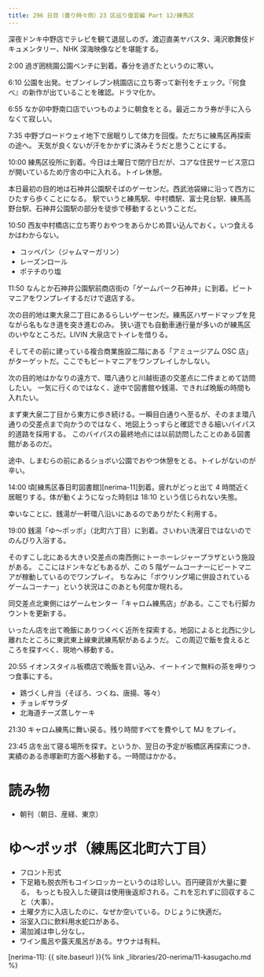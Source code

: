```yaml
---
title: 296 日目（曇り時々雨）23 区巡り復習編 Part 12/練馬区
---
```


深夜ドンキ中野店でテレビを観て退屈しのぎ。渡辺直美ヤバスタ、滝沢歌舞伎ドキュメンタリー、NHK 深海映像などを堪能する。

2:00 過ぎ囲桃園公園ベンチに到着。春分を過ぎたというのに寒い。

6:10 公園を出発。セブンイレブン桃園店に立ち寄って新刊をチェック。『何食べ』の新作が出ていることを確認。ドラマ化か。

6:55 なか卯中野南口店でいつものように朝食をとる。最近ニカラ券が手に入らなくて寂しい。

7:35 中野ブロードウェイ地下で居眠りして体力を回復。ただちに練馬区再探索の途へ。
天気が良くないが汗をかかずに済みそうだと思うことにする。

10:00 練馬区役所に到着。今日は土曜日で閉庁日だが、コアな住民サービス窓口が開いているため庁舎の中に入れる。トイレ休憩。

本日最初の目的地は石神井公園駅そばのゲーセンだ。西武池袋線に沿って西方にひたすら歩くことになる。
駅でいうと練馬駅、中村橋駅、富士見台駅、練馬高野台駅、石神井公園駅の部分を徒歩で移動するということだ。

10:50 西友中村橋店に立ち寄りおやつをあらかじめ買い込んでおく。いつ食えるかはわからない。
* コッペパン（ジャムマーガリン）
* レーズンロール
* ポテチのり塩

11:50 なんとか石神井公園駅前商店街の「ゲームパーク石神井」に到着。ビートマニアをワンプレイするだけで退店する。

次の目的地は東大泉二丁目にあるらしいゲーセンだ。練馬区ハザードマップを見ながら名もなき道を突き進むのみ。
狭い道でも自動車通行量が多いのが練馬区のいやなところだ。LIVIN 大泉店でトイレを借りる。

そしてその前に建っている複合商業施設二階にある「アミュージアム OSC 店」がターゲットだ。ここでもビートマニアをワンプレイしかしない。

次の目的地はかなりの遠方で、環八通りと川越街道の交差点に二件まとめて訪問したい。
一気に行くのではなく、途中で図書館や銭湯、できれば晩飯の時間も入れたい。

まず東大泉二丁目から東方に歩き続ける。一瞬目白通りへ至るが、そのまま環八通りの交差点まで向かうのではなく、地図上うっすらと確認できる細いバイパス的道路を採用する。
このバイパスの最終地点には以前訪問したことのある図書館があるのだ。

途中、しまむらの前にあるショボい公園でおやつ休憩をとる。トイレがないのが辛い。

14:00 頃[練馬区春日町図書館][nerima-11]到着。疲れがどっと出て 4 時間近く居眠りする。体が動くようになった時刻は 18:10 という信じられない失態。

幸いなことに、銭湯が一軒環八沿いにあるのでありがたく利用する。

19:00 銭湯「ゆ～ポッポ」（北町六丁目）に到着。さいわい洗濯日ではないのでのんびり入浴する。

そのすこし北にある大きい交差点の南西側にトーホーレジャープラザという施設がある。
ここにはドンキなどもあるが、この 5 階ゲームコーナーにビートマニアが稼動しているのでワンプレイ。
ちなみに「ボウリング場に併設されているゲームコーナー」という状況はこのあとも何度か現れる。

同交差点北東側にはゲームセンター「キャロム練馬店」がある。ここでも行脚カウントを更新する。

いったん店を出て晩飯にありつくべく近所を探索する。地図によると北西に少し離れたところに東武東上線東武練馬駅があるようだ。
この周辺で飯を食えるところを探すべく、現地へ移動する。

20:55 イオンスタイル板橋店で晩飯を買い込み、イートインで無料の茶を呷りつつ食事にする。
* 鶏づくし弁当（そぼろ、つくね、唐揚、等々）
* チョレギサラダ
* 北海道チーズ蒸しケーキ

21:30 キャロム練馬に舞い戻る。残り時間すべてを費やして MJ をプレイ。

23:45 店を出て寝る場所を探す。というか、翌日の予定が板橋区再探索につき、実績のある赤塚新町方面へ移動する。一時間はかかる。

# 読み物

* 朝刊（朝日、産経、東京）

# ゆ～ポッポ（練馬区北町六丁目）

* フロント形式
* 下足箱も脱衣所もコインロッカーというのは珍しい。百円硬貨が大量に要る。
  もっとも投入した硬貨は使用後返却される。これを忘れずに回収すること（大事）。
* 土曜夕方に入店したのに、なぜか空いている。ひじょうに快適だ。
* 浴室入口に飲料用水蛇口がある。
* 湯加減は申し分なし。
* ワイン風呂や露天風呂がある。サウナは有料。

[nerima-11]: {{ site.baseurl }}{% link _libraries/20-nerima/11-kasugacho.md %}
